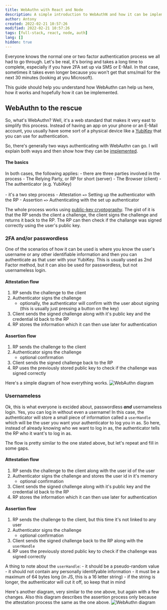 ```yaml
---
title: WebAuthn with React and Node
description: A simple introduction to WebAuthN and how it can be implemented with NodeJS and React
author: Antony
created: 2022-02-21 10:57:26
modified: 2022-02-21 10:57:26
tags: [full-stack, react, node, auth]
lang: []
hidden: true
---
```


<script>
    import Profile from "$lib/components/Profile.svelte"
</script>

Everyone knows the normal one or two factor authentication process we all had to go through.
Let's be real, it's boring and takes a long time to complete, especially if you have 2FA set up via SMS or E-Mail. In that case, sometimes it takes even longer because you won't get that sms/mail for the next 30 minutes (looking at you Microsoft).

This guide should help you understand how WebAuthn can help us here, how it works and hopefully how it can be implemented.

## WebAuthn to the rescue
So, what's WebAuthn? Well, it's a web standard that makes it very east to simplify this process. Instead of having an app on your phone or an E-Mail account, you usually have some sort of a physical device like a [YubiKey](https://www.yubico.com/products/) that you can use for authentication.

So, there's generally two ways authenticating with WebAuthn can go. I will explain both ways and then show how they can be [implemented](#).

#### The basics

In both cases, the following applies:
    - there are three parties involved in the process
        - The Relying Party, or RP for short (server)
        - The Browser (client)
        - The authenticator (e.g. YubiKey)
    <br />
    <br />
    - it's a two step process
        - Attestation `=>` Setting up the authenticator with the RP
        - Assertion `=>` Authenticating with the set up authenticator

The whole process works using [public-key cryptography](https://en.wikipedia.org/wiki/Public-key_cryptography). The gist of it is that the RP sends the client a challenge, the client signs the challenge and returns it back to the RP.
The RP can then check if the challange was signed correctly using the user's public key.

### 2FA and/or passwordless
One of the scenarios of how it can be used is where you know the user's username or any other identifiable information and then you can authenticate as that user with your YubiKey.
This is usually used as 2nd Factor method, but it can also be used for passwordless, but not usernameless login.

#### Attestation flow
1. RP sends the challenge to the client
2. Authenticator signs the challenge
    - optionally, the authenticator will confirm with the user about signing (this is usually just pressing a button on the key)
3. Client sends the signed challenge along with it's public key and the credential id back to the RP
4. RP stores the information which it can then use later for authentication

#### Assertion flow
1. RP sends the challenge to the client
2. Authenticator signs the challenge
    - optional confirmation
3. Client sends the signed challenge back to the RP
3. RP uses the previously stored public key to check if the challenge was signed correctly

Here's a simple diagram of how everything works.
<img src="https://media.antony.red/webauthn_2fa_dark.png" alt="WebAuthn diagram" style="max-width: 600px" />

### Usernameless
Ok, this is what everyone is excided about, passwordless ***and*** usernameless login. Yes, you can log in without even a username!
In this case, the authenticator will store a small piece of information called a `userHandle` which will be the user you want your authenticator to log you in as.
So here, instead of already knowing who we want to log in as, the authenticator tells the RP who it want's to log in as.

The flow is pretty similar to the one stated above, but let's repeat and fill in some gaps.

#### Attestation flow
1. RP sends the challenge to the client along with the user id of the user
2. Authenticator signs the challenge and stores the user id in it's memory
    - optional confirmation
3. Client sends the signed challenge along with it's public key and the credential id back to the RP
4. RP stores the information which it can then use later for authentication

#### Assertion flow
1. RP sends the challenge to the client, but this time it's not linked to any user
2. Authenticator signs the challenge
    - optional confirmation
3. Client sends the signed challenge back to the RP along with the `userHandle`
4. RP uses the previously stored public key to check if the challenge was signed correctly

A thing to note about the `userHandle`:
    - it should be a pseudo-random value
    - it should not contain any personally identifyable information
    - it must be a maximum of 64 bytes long (in JS, this is a 16 letter string)
        - if the string is longer, the authenticator will cut it off, so keep that in mind

Here's another diagram, very similar to the one above, but again with a few changes. Also this diagram describes the assertion process only because the attestation process the same as the one above.
<img src="https://media.antony.red/webauthn_usernameless_dark.png" alt="WebAuthn diagram" style="max-width: 600px" />